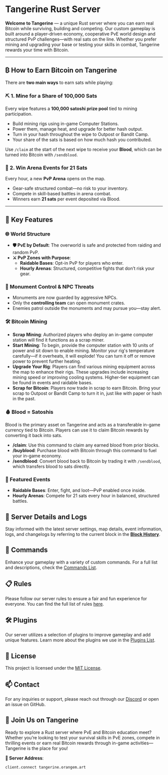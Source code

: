 # Tangerine Rust Server

**Welcome to Tangerine** — a unique Rust server where you can earn real Bitcoin while surviving, building and competing. Our custom gameplay is built around a player-driven economy, cooperative PvE world design and structured PvP challenges—with real sats on the line. Whether you prefer mining and upgrading your base or testing your skills in combat, Tangerine rewards your time with Bitcoin.

---

## ₿ How to Earn Bitcoin on Tangerine

There are **two main ways** to earn sats while playing:

### ⛏️ 1. Mine for a Share of 100,000 Sats  
Every wipe features a **100,000 satoshi prize pool** tied to mining participation.

- Build mining rigs using in-game Computer Stations.
- Power them, manage heat, and upgrade for better hash output.
- Turn in your hash throughout the wipe to Outpost or Bandit Camp.
- Your share of the sats is based on how much hash you contributed.

Use `/claim` at the start of the next wipe to receive your **Blood**, which can be turned into Bitcoin with `/sendblood`.

### 🎯 2. Win Arena Events for 21 Sats  
Every hour, a new **PvP Arena** opens on the map.

- Gear-safe structured combat—no risk to your inventory.
- Compete in skill-based battles in arena combat.
- Winners earn **21 sats** per event deposited via Blood.

---

## 🌟 Key Features

### 🌐 World Structure

- **🛡️ PvE by Default**: The overworld is safe and protected from raiding and random PvP.
- **⚔️ PvP Zones with Purpose**:
  - **Raidable Bases**: Opt-in PvP for players who enter.
  - **Hourly Arenas**: Structured, competitive fights that don’t risk your gear.

### 🏰 Monument Control & NPC Threats

- Monuments are now guarded by aggressive NPCs.
- Only the **controlling team** can open monument crates.
- Enemies patrol outside the monuments and may pursue you—stay alert.

### 🛠️ Bitcoin Mining
- **Scrap Mining**: Authorized players who deploy an in-game computer station will find it functions as a scrap miner.
- **Start Mining**: To begin, provide the computer station with 10 units of power and sit down to enable mining. Monitor your rig's temperature carefully—if it overheats, it will explode! You can turn it off or remove power to prevent further heating.
- **Upgrade Your Rig**: Players can find various mining equipment across the map to enhance their rigs. These upgrades include increasing mining speed or improving cooling systems. Higher-tier equipment can be found in events and raidable bases.
- **Scrap for Bitcoin**: Players now trade in scrap to earn Bitcoin. Bring your scrap to Outpost or Bandit Camp to turn it in, just like with paper or hash in the past.

### 🩸 Blood = Satoshis

Blood is the primary asset on Tangerine and acts as a transferable in-game currency tied to Bitcoin. Players can use it to claim Bitcoin rewards by converting it back into sats.
  - **/claim**: Use this command to claim any earned blood from prior blocks.
  - **/buyblood**: Purchase blood with Bitcoin through this command to fuel your in-game economy.
  - **/sendblood**: Convert blood back to Bitcoin by trading it with `/sendblood`, which transfers blood to sats directly.

### 🎉 Featured Events

- **Raidable Bases**: Enter, fight, and loot—PvP enabled once inside.
- **Hourly Arenas**: Compete for 21 sats every hour in balanced, structured battles.

## 📜 Server Details and Logs

Stay informed with the latest server settings, map details, event information, logs, and changelogs by referring to the current block in the [**Block History**](/blockhistory/).

## 🔧 Commands

Enhance your gameplay with a variety of custom commands. For a full list and descriptions, check the [Commands List](commands.md).

## 📋 Rules

Please follow our server rules to ensure a fair and fun experience for everyone. You can find the full list of rules [here](rules.md).

## 🛠️ Plugins

Our server utilizes a selection of plugins to improve gameplay and add unique features. Learn more about the plugins we use in the [Plugins List](/plugins/README.md).

## 📄 License

This project is licensed under the [MIT License](LICENSE.txt).

## 📫 Contact

For any inquiries or support, please reach out through our [Discord](https://dsc.gg/orangemart) or open an issue on GitHub.

## 🍊 Join Us on Tangerine

Ready to explore a Rust server where PvE and Bitcoin education meet? Whether you’re looking to test your survival skills in PvE zones, compete in thrilling events or earn real Bitcoin rewards through in-game activities—Tangerine is the place for you!

**🚀 Server Address**:

```client.connect tangerine.orangem.art```